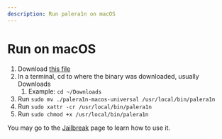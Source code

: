 ```yaml
---
description: Run palera1n on macOS
---
```


# Run on macOS

1. Download [this file](https://github.com/palera1n/palera1n-c/releases/download/v2.0.0-beta.1/palera1n-macos-universal)
2. In a terminal, cd to where the binary was downloaded, usually Downloads
   1. Example: `cd ~/Downloads`
3. Run `sudo mv ./palera1n-macos-universal /usr/local/bin/palera1n`
4. Run `sudo xattr -cr /usr/local/bin/palera1n`
5. Run `sudo chmod +x /usr/local/bin/palera1n`

You may go to the [Jailbreak](jailbreak.md) page to learn how to use it.
